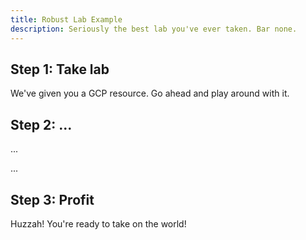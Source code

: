 ```yaml
---
title: Robust Lab Example
description: Seriously the best lab you've ever taken. Bar none.
---
```


## Step 1: Take lab

We've given you a GCP resource. Go ahead and play around with it.

<!-- checkpoint: gce_instance_created -->

## Step 2: ...

...

<!-- checkpoint: persistent_disk_created -->

...

<!-- checkpoint: disk_attached -->

## Step 3: Profit

Huzzah! You're ready to take on the world!
